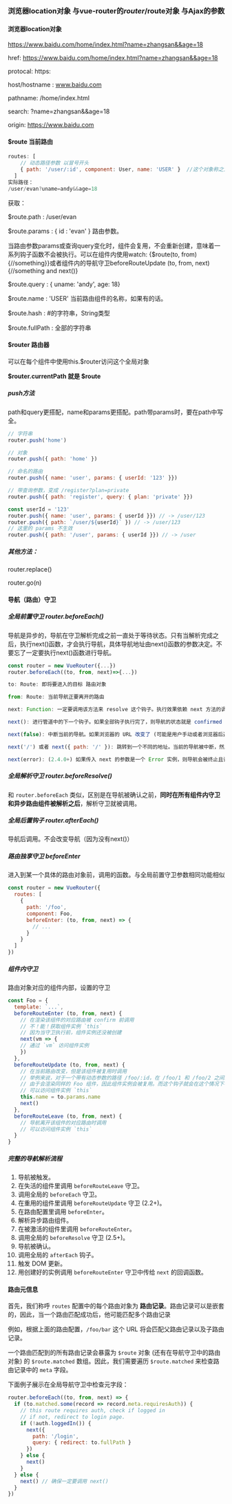 ### 浏览器location对象 与vue-router的$router/$route对象 与Ajax的参数



#### 浏览器location对象

https://www.baidu.com/home/index.html?name=zhangsan&&age=18

href: https://www.baidu.com/home/index.html?name=zhangsan&&age=18

protocal: https:

host/hostname :  www.baidu.com

pathname:  /home/index.html

search:  ?name=zhangsan&&age=18

origin:  https://www.baidu.com



#### $route 当前路由

```js
routes: [
    // 动态路径参数 以冒号开头
    { path: '/user/:id', component: User, name: 'USER' }  //这个对象称之为路由对象，或路由记录
  ]
实际路径：
/user/evan?uname=andy&&age=18
```

获取：

$route.path :  /user/evan

$route.params  : { id : 'evan' }  路由参数。

当路由参数params或查询query变化时，组件会复用，不会重新创建，意味着一系列钩子函数不会被执行。可以在组件内使用watch: {$route(to, from){//something}}或者组件内的导航守卫beforeRouteUpdate (to, from, next) {//something and next()}

$route.query : { uname: 'andy', age: 18}

$route.name :   'USER'  当前路由组件的名称，如果有的话。

$route.hash :  #的字符串，String类型

$route.fullPath :  全部的字符串



#### $router 路由器

可以在每个组件中使用this.$router访问这个全局对象

**$router.currentPath 就是 $route**

##### push方法

path和query更搭配，name和params更搭配。path带params时，要在path中写全。

```js
// 字符串
router.push('home')

// 对象
router.push({ path: 'home' })

// 命名的路由
router.push({ name: 'user', params: { userId: '123' }})

// 带查询参数，变成 /register?plan=private
router.push({ path: 'register', query: { plan: 'private' }})
```

```js
const userId = '123'
router.push({ name: 'user', params: { userId }}) // -> /user/123
router.push({ path: `/user/${userId}` }) // -> /user/123
// 这里的 params 不生效
router.push({ path: '/user', params: { userId }}) // -> /user
```

##### 其他方法：

router.replace()

router.go(n)



#### 导航（路由）守卫

##### 全局前置守卫 router.beforeEach()

导航是异步的，导航在守卫解析完成之前一直处于等待状态。只有当解析完成之后，执行next()函数，才会执行导航，具体导航地址由next()函数的参数决定。不要忘了一定要执行next()函数进行导航。

```javascript
const router = new VueRouter({...})
router.beforeEach((to, from, next)=>{...})

to: Route: 即将要进入的目标 路由对象

from: Route: 当前导航正要离开的路由

next: Function: 一定要调用该方法来 resolve 这个钩子。执行效果依赖 next 方法的调用参数。

next(): 进行管道中的下一个钩子。如果全部钩子执行完了，则导航的状态就是 confirmed (确认的)。

next(false): 中断当前的导航。如果浏览器的 URL 改变了 (可能是用户手动或者浏览器后退按钮)，那么 URL 地址会重置到 from 路由对应的地址。

next('/') 或者 next({ path: '/' }): 跳转到一个不同的地址。当前的导航被中断，然后进行一个新的导航。你可以向 next 传递任意位置对象，且允许设置诸如 replace: true、name: 'home' 之类的选项以及任何用在 router-link 的 to prop 或 router.push 中的选项。

next(error): (2.4.0+) 如果传入 next 的参数是一个 Error 实例，则导航会被终止且该错误会被传递给 router.onError() 注册过的回调。
```

##### 全局解析守卫 router.beforeResolve()

和 `router.beforeEach` 类似，区别是在导航被确认之前，**同时在所有组件内守卫和异步路由组件被解析之后**，解析守卫就被调用。

##### 全局后置钩子 router.afterEach()

导航后调用。不会改变导航（因为没有next()）

##### 路由独享守卫 beforeEnter

进入到某一个具体的路由对象前，调用的函数。与全局前置守卫参数相同功能相似

```js
const router = new VueRouter({
  routes: [
    {
      path: '/foo',
      component: Foo,
      beforeEnter: (to, from, next) => {
        // ...
      }
    }
  ]
})
```

##### 组件内守卫

路由对象对应的组件内部，设置的守卫

```js
const Foo = {
  template: `...`,
  beforeRouteEnter (to, from, next) {
    // 在渲染该组件的对应路由被 confirm 前调用
    // 不！能！获取组件实例 `this`
    // 因为当守卫执行前，组件实例还没被创建
    next(vm => {
    // 通过 `vm` 访问组件实例
  	})
  },
  beforeRouteUpdate (to, from, next) {
    // 在当前路由改变，但是该组件被复用时调用
    // 举例来说，对于一个带有动态参数的路径 /foo/:id，在 /foo/1 和 /foo/2 之间跳转的时候，
    // 由于会渲染同样的 Foo 组件，因此组件实例会被复用。而这个钩子就会在这个情况下被调用。
    // 可以访问组件实例 `this`
    this.name = to.params.name
  	next()
  },
  beforeRouteLeave (to, from, next) {
    // 导航离开该组件的对应路由时调用
    // 可以访问组件实例 `this`
  }
}
```

##### 完整的导航解析流程

1. 导航被触发。
2. 在失活的组件里调用 `beforeRouteLeave` 守卫。
3. 调用全局的 `beforeEach` 守卫。
4. 在重用的组件里调用 `beforeRouteUpdate` 守卫 (2.2+)。
5. 在路由配置里调用 `beforeEnter`。
6. 解析异步路由组件。
7. 在被激活的组件里调用 `beforeRouteEnter`。
8. 调用全局的 `beforeResolve` 守卫 (2.5+)。
9. 导航被确认。
10. 调用全局的 `afterEach` 钩子。
11. 触发 DOM 更新。
12. 用创建好的实例调用 `beforeRouteEnter` 守卫中传给 `next` 的回调函数。



#### 路由元信息

首先，我们称呼 `routes` 配置中的每个路由对象为 **路由记录**。路由记录可以是嵌套的，因此，当一个路由匹配成功后，他可能匹配多个路由记录

例如，根据上面的路由配置，`/foo/bar` 这个 URL 将会匹配父路由记录以及子路由记录。

一个路由匹配到的所有路由记录会暴露为 `$route` 对象 (还有在导航守卫中的路由对象) 的 `$route.matched` 数组。因此，我们需要遍历 `$route.matched` 来检查路由记录中的 `meta` 字段。

下面例子展示在全局导航守卫中检查元字段：

```js
router.beforeEach((to, from, next) => {
  if (to.matched.some(record => record.meta.requiresAuth)) {
    // this route requires auth, check if logged in
    // if not, redirect to login page.
    if (!auth.loggedIn()) {
      next({
        path: '/login',
        query: { redirect: to.fullPath }
      })
    } else {
      next()
    }
  } else {
    next() // 确保一定要调用 next()
  }
})
```